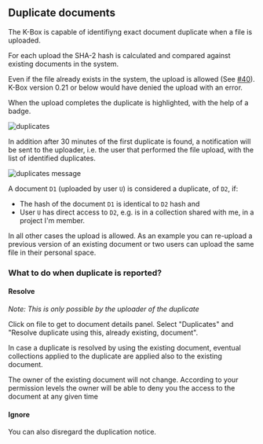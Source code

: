 ## Duplicate documents

The K-Box is capable of identifiyng exact document duplicate when a file is uploaded.

For each upload the SHA-2 hash is calculated and compared against existing documents in the system.

Even if the file already exists in the system, the upload is allowed (See [#40](https://github.com/k-box/k-box/issues/40)). K-Box version 0.21 or below would have denied the upload with an error.

When the upload completes the duplicate is highlighted, with the help of a badge. 

![duplicates](../../img/duplicate.png)

In addition after 30 minutes of the first duplicate is found, a notification will be sent to the uploader, i.e. the user that performed the file upload, with the list of identified duplicates.

![duplicates message](../../img/duplicate-message.png)

A document `D1` (uploaded by user `U`) is considered a duplicate, of `D2`, if:

- The hash of the document `D1` is identical to `D2` hash and
- User `U` has direct access to `D2`, e.g. is in a collection shared with me, in a project I'm member.

In all other cases the upload is allowed. As an example you can re-upload a previous version of an existing document or two users can upload the same file in their personal space.


### What to do when duplicate is reported?

####  <a id="resolve"></a>Resolve

_Note: This is only possible by the uploader of the duplicate_

Click on file to get to document details panel. Select "Duplicates" and "Resolve duplicate using this, already existing, document".

In case a duplicate is resolved by using the existing document, eventual collections applied to the duplicate are applied also to the existing document.

The owner of the existing document will not change. According to your permission levels the owner will be able to deny you the access to the document at any given time

#### Ignore
 You can also disregard the duplication notice.